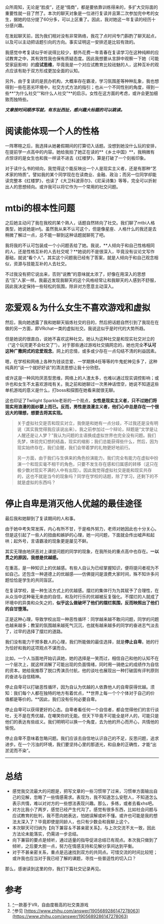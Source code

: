 众所周知，无论是“脸皮”，还是“情商”，都是要依靠训练得来的，多扩大交际面的重要性就一目了然了。本次的聊天对象是一位进行复读并且第二次参加完中考的女生，据她的估分提了60分多，可以上区重了。因此，我对她这一年复读的经历十分感兴趣。

在发起聊天前，因为我们相对没有非常熟络，我花了点时间专门斟酌了聊天起点，以及可以主动把话题引向的方向。事实证明这一安排还是比较有效的。

我感觉中考复读似乎听说得比较少，额外花费一年青春在复读学习在这种纯粹的应试教育之中，其有效性我也保有质疑态度。因此我想要从言辞中观察一下她（可能受家庭影响）的**应试思维**，毕竟我是一个对应试教育比较祛魅的人，这种互补的观点应该有助于双方形成更加全面的认知。

另外，由于复读的是民办机构，大概率存在霸凌，学习氛围差等种种乱象，我也想得到一些在恶劣环境中，社交方式方法的指引；也从一个不同性别的角度，得到一些**“为什么社交”“和什么人社交”**的启示。女性在这方面的考虑，或许会更加细致而独特些。

***文章按时间顺序写就，有东扯西扯，感兴趣大标题的可以跳读。***

# 阅读能体现一个人的性格

一阵寒暄之后，我选择从她暑假期间的打算切入话题。没想到她没什么玩的安排，在提前学一点高中的内容。她给我拍了她正在读的**《乡土中国》**，我稍微有点惊讶的是女生也和我一样读不进去《红楼梦》，算是打破了一个刻板印象。

对于读什么书的倾向，我觉得这个能反映出一个人是现实主义者，还是有那种“艺术家的特质”。譬如我的某个同学现在在读商业、金融、政治；而另一位同学却能读完整本《红楼梦》，也读了《大卫科波菲尔》、《尼采诗集》等等，完全可以折射出人的思想倾向。或许我可以将它作为一个常用的社交问题。

# mtbi的根本性问题

之后她主动问了我在我校的某个熟人，话题自然转向了社交。我们聊了mtbi人格类型，她说她是infj。虽然我从来不认可这个，但是像星座、人格什么的我还是去稍微了解过一点，总不能一聊到这种话题就聊死了吧。

我将我的不认可包装成一个小问题丢给了她。我说，**人倾向于和自己性格相同的人，还是性格互补的人去社交呢？**她说的不是很深入，毕竟没有议论文写作基础，就说“看个人”。其实这个问题我已经有了答案，就是人倾向于和自己观念相似，资源与技能互补的人去社交。

不过我没有把它说出来，否则“说教”的意味就太浓了，好像在用深入的思想去“压”人家一样。我最近发现我聊天的这个风格经常让和我聊天的人感到不舒服，因此我决定保持一些轻松的氛围，除非对方愿意主动深入。

# 恋爱观＆为什么女生不喜欢游戏和虚拟

然后，我向她透露了我和她聊天锻炼社交的目的，然后把话题自然引到了我现在在做的另一方面，即VRchat一类的虚拟社交。我说这似乎是时代的大势所趋。

但是她说的很直白，说她不喜欢这种社交。她认为这种社交是和现实社交对立的（“这个玩完更不会社交了”）。对于那些通过游戏社交搞网恋的，她也完全**不认可这种广撒网式的恋爱观念**。网上的恋情，或多或少存在一点勾结不清的利益因素。

嗯，在学校和网络上各种为钱谈恋爱、一学期换4任等等的牛鬼蛇神见多了，这种纯真的“谈一个就好好谈”的清流思想让我十分欣慰。

或许这是一种风险厌恶型思维，网络上的人渣太多，也难以通过现实调控影响；或许也和女生不太喜欢游戏有关。我之前和她聊过一次黑神话悟空，她说不知道这些单机游戏的意义是什么，打boss和探图在她看来就很无聊。

这也印证了Twilight Sparkle老哥的一个观点，**女性是现实主义者，只不过她们将现实用浪漫的面纱蒙上而已。反而，男性是浪漫主义者，他们心中总是存在一个很远大的理想，想要去将其实现。**

> 关于虚拟社交是否和现实对立，我倒是和她有一点分歧，不过我还是没有明说（其实我觉得我应该说出来）。我之前参加过一个辩论，辩题是“文学是让人醒还是让人梦？”我认为问题的主语换成虚拟世界也完全没有问题。我们先梦，体验完幻想的结晶，现实的缩影；我们总能获得些什么，然后，因为现实始终存在，我们会醒，我们会带着梦的礼物更好地前行。
> 
> 另一方面，由于我们与生俱来的角色扮演能力，我们完全有能力在虚拟中扮演一个和现实毫不相干的角色，只要不发生存在感和归属感的转移（这只在极少数对现实不满的人中有出现）。因此我觉得虚拟社交是能和现实共存的，这也不就是当今的现象吗？同学在学校的话题，除了学习，还剩下的不就是虚拟的东西吗？

# 停止自卑是消灭他人优越的最佳途径

最后我和她聊到了复读期间的人和事。

由于她中考失常发挥，内心有所不甘，于是格外努力，老师对她因此也十分关心。但是这引起了一些人的扭曲和嫉妒的心理，她一问问题，下面就会传出嘘声和起哄；起外号，言语霸凌的现象更是屡见不鲜。

其实无理由地厌恶对上课提问题的同学的现象，在我所处的重点高中也存在。**一以贯之的原因，我想是优越感。**

在重高，是一种知识上的优越感。有些人自认为已经掌握知识，便将提问者视为不如自己。还包含一种道德上的优越感——仿佛提问是浪费大家时间，殊不知许多问题恰恰是学生的共同盲区。

在复读学校，是一种生活方式上的优越感。摆烂的集体行为为其赋予了合理性，在从众当中这种毫无来由的自信，和及时行乐的优越被反复强化。不摆烂的人就成了环境中的异类和众矢之的，**似乎这么做破坏了他们的摆烂氛围，反而映照出了他们的自甘堕落。**

正是这种心理，导致学校出现一种恶性循环：同学越来越不敢问问题，同学的问题也越来越多；教室的氛围越来越死气沉沉，也就有越来越多的同学的奋进志气淡去了，过早的选择了摆烂的道路。

我们没有能力干预多数人的心理，我们所能做的最佳选择，就是**停止自卑**。她的行为恰好和我的这项观点不谋而合。

比如，一个人当面地开始讥讽她，她的选择是一笑而过，相信自己和他的认知不在一个层次上，就这样消解了可能出现的负面情绪，同时用一骑绝尘的成绩作为自信的资本。她给我推荐了脱口秀演员付航，他的谈吐也展现出一种打破固有评判原则的奋进与自信精神。

停止自卑可以打破恶性循环，因为自认为优越的人依靠他人的自卑获得优越。须知：我们每个人都在独特的地方有着优点，**世界上每一个个个体对于自己的价值都是等价的。**因此，我们没有任何必要自卑。

停止自卑可以获得更好的心态。自卑者看任何一个自信者，都会觉得他们的言行谈吐，无不是在秀优越，在嘲笑你的无能。但天下毕竟不可能全是坏人的，可能只是他们的表达有些歧义。我们明明可以换一个角度，去为他的开心而开心，共情他的愉悦。

停止自卑不意味着忽略问题。我们应该去自信地认识自己的不足，反思问题，追求进步。在一个污浊的环境，我们要坚持心里的那道光，和自身的正确性，才能“出淤泥而不染”。


---


# 总结

- 感觉我交流最大的问题是，把写文章的一些习惯带了过来，习惯单方面输出自己的见解，忽略了一些情感需求。表现为，我不知道怎么安慰人，不知道怎么表示共情，难以对对方的一些想法表现兴趣。那么，多练，或者去看xhs吧。
- 对方比我小了两岁，感觉已经产生代沟了。感觉有很多东西，比如社会问题与应试教育的批判，我不愿向她表达，怕她误解或听不懂。或许也可能是我的想法太深入了？毕竟即使是同龄人，也只有少数会和我聊上这个。
- 本次聊天可归纳为【向下兼容＆不甚亲密关系】，与上次交流不太一致，因此方法论未能落实，仍需进一步总结。
- 向下兼容的要点是倾听，通过适量的指导促进总结已有观点。本次我只做到了倾听，之后要大胆一点，努力在情感支持和见解分享间达到平衡。
- 对于不甚亲密关系，重点是迅速找到双方的共同点。可惜交流的时间比较短；或许我也应当对于我已经了解的课题，寻找一些普适性的切入口？

那么，感谢读到这里的你，我们下篇社交记录再见。

# 参考

1. [^](https://zhuanlan.zhihu.com/p/1921311856364094654#ref_1_0)一款基于VR，自由度极高的社交类游戏
2. [^](https://zhuanlan.zhihu.com/p/1921311856364094654#ref_2_0)参见 [https://www.zhihu.com/answer/1905689286147278063](https://www.zhihu.com/answer/1905689286147278063)